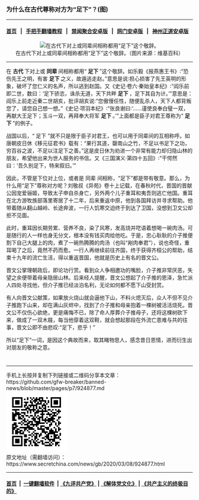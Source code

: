 ### 为什么在古代尊称对方为“足下”？(图)
------------------------

#### [首页](https://github.com/gfw-breaker/banned-news/blob/master/README.md) &nbsp;&nbsp;|&nbsp;&nbsp; [手把手翻墙教程](https://github.com/gfw-breaker/guides/wiki) &nbsp;&nbsp;|&nbsp;&nbsp; [禁闻聚合安卓版](https://github.com/gfw-breaker/bn-android) &nbsp;&nbsp;|&nbsp;&nbsp; [网门安卓版](https://github.com/oGate2/oGate) &nbsp;&nbsp;|&nbsp;&nbsp; [神州正道安卓版](https://github.com/SzzdOgate/update) 



<div class="article_right" style="fone-color:#000">
 <p style="text-align:center">
  <img alt="在古代下对上或同辈间相称都用“足下”这个敬辞。" src="http://img2.secretchina.com/pic/2018/10-30/p2293184a446436574-ss.jpg" style="height:338px; width:600px"/>
  <br>
   在古代下对上或同辈间相称都用“足下”这个敬辞。（图片来源：维基百科）
   <span id="hideid" name="hideid" style="color:red;display:none;">
    <span href="https://www.secretchina.com">
    </span>
   </span>
  </br>
 </p>
 <div id="txt-mid1-t21-2017">
  

---


  </div>
 </div>
 <p>
  在
  <strong>
   <span href="https://www.secretchina.com/news/gb/tag/古代" target="_blank">
    古代
   </span>
  </strong>
  下对上或
  <strong>
   同辈
  </strong>
  间相称都用“
  <strong>
   足下
  </strong>
  ”这个敬辞。如乐毅《报燕惠王书》∶“恐伤先王之明，有害
  <strong>
   足下
  </strong>
  之义，故遁逃走赵。”意思是说∶担心损害了先王英明的形象，破坏了您仁义的名声，所以逃到赵国。又《史记‧卷六‧秦始皇本纪》∶“阎乐前即二世，数曰：‘足下骄恣，诛杀无道，天下共畔
  <strong>
   足下
  </strong>
  ，足下其自为计。’”意思是：阎乐上前走近秦二世胡亥，批评胡亥说∶“您傲慢任性，随便乱杀人，天下人都背叛您了，请您自己想一想。”《史记‧项羽本纪》∶“张良谢曰∶‘……谨使良奉白璧一双，再献大王足下；玉斗一双，再拜奉大将军
  <strong>
   足下
  </strong>
  。’”上面都是臣子对君王尊称为“
  <strong>
   足下
  </strong>
  ”的例子。
  <span id="hideid" name="hideid" style="color:red;display:none;">
   <span href="https://www.secretchina.com">
   </span>
  </span>
 </p>
 <p>
  战国以后，“
  <span href="https://www.secretchina.com/news/gb/tag/足下" target="_blank">
   足下
  </span>
  ”就不只是限于臣子对君王，也可以用于同辈间的互相称呼。如唐朝皮日休《移元征君书》载有：“果行其道，罄南山之竹，不足以书足下之功，穷百谷之波，不足以注足下之善。”这是皮日休为劝进一个非常有能力却归隐山林的朋友，希望他出来为世人服务的书信。又《三国演义‧第四十五回》∶“干愕然曰：‘吾久别足下，特来叙旧。’”
 </p>
 <p>
  因此，不管是下位对上位，或者是
  <span href="https://www.secretchina.com/news/gb/tag/同辈" target="_blank">
   同辈
  </span>
  间相称，“足下”都是带有敬意。那么，为什么用“足下”尊称对方呢？刘敬叔《异苑》卷十上记载，在春秋时代，晋国的晋献公因宠爱骊姬，导致太子申自杀身亡，另外两个儿子重耳和夷吾则逃亡他国。重耳在北方游牧族部落里寄居了十二年，后来重返中原，他到各国拜访并寻求帮助。他带着随从翻山越岭、长途奔波，一行人饥寒交迫终于到达了卫国，没想到卫文公却拒不见面。
 </p>
 <p>
  此时，重耳因长期劳累、营养不良，染了风寒，发高烧并呓语着想喝一碗肉汤。可是随行的人一样也身无分文，根本没有钱买肉给他吃。于是，忠心耿耿的介子推便割下自己大腿上的肉，煮了一碗热腾腾的肉汤（也叫“剐肉奉君”），说也奇怪，重耳喝了之后，竟然不药而愈。一行人再继续前往齐国，终于获得齐桓公的帮助，结束十九年的流亡生活，得以重返晋国，他就是历史上有名的晋文公。
 </p>
 <p>
  晋文公掌理朝政后，即论功行赏。看到众人争相邀功的嘴脸，介子推非常厌恶，失望之余便带着母亲隐居山林。后来经人提醒，晋文公想起了介子推的恩泽，急忙派人四处寻找他，但介子推已经淡泊名利，无论如何都不愿下山受封赏。
 </p>
 <p>
  有人向晋文公献策，如果放火烧山就会逼他下山，不料火熄灭后，众人不但不见介子推跑下山来，却在满山灰烬中，找到了介子推和母亲抱着一棵树被活活烧死。晋文公不仅伤心欲绝，更是痛悔不已，除了命人厚葬介子推母子，还将这棵树砍下来，做成了一双木屐，每当他穿着这双鞋，就会想起那段在外流亡患难与共的往事，晋文公即不由悲叹∶“足下，悲乎！”
 </p>
 <p>
  所以“足下”一词，是因这个典故而来，取其睹物思人，感念昔日恩情，进而衍生出对朋友的敬称之意。
  <center>
   <div>
    <div id="txt-mid2-t22-2017" style="display: block;  max-height: 351px;  overflow: hidden;">
     <div id="SC-21xxx">
     </div>
     <ins class="adsbygoogle" data-ad-client="ca-pub-1276641434651360" data-ad-format="auto" data-ad-slot="4301710469" data-full-width-responsive="true" style="display:block">
     </ins>
    </div>
   </div>
  </center>
  <div style="padding-top:12px;">
  </div>
 </p>
</div>

<hr/>
手机上长按并复制下列链接或二维码分享本文章：<br/>
https://github.com/gfw-breaker/banned-news/blob/master/pages/p7/924877.md <br/>
<a href='https://github.com/gfw-breaker/banned-news/blob/master/pages/p7/924877.md'><img src='https://github.com/gfw-breaker/banned-news/blob/master/pages/p7/924877.md.png'/></a> <br/>
原文地址（需翻墙访问）：https://www.secretchina.com/news/gb/2020/03/08/924877.html


------------------------
#### [首页](https://github.com/gfw-breaker/banned-news/blob/master/README.md) &nbsp;|&nbsp; [一键翻墙软件](https://github.com/gfw-breaker/nogfw/blob/master/README.md) &nbsp;| [《九评共产党》](https://github.com/gfw-breaker/9ping.md/blob/master/README.md#九评之一评共产党是什么) | [《解体党文化》](https://github.com/gfw-breaker/jtdwh.md/blob/master/README.md) | [《共产主义的终极目的》](https://github.com/gfw-breaker/gczydzjmd.md/blob/master/README.md)


<img src='http://gfw-breaker.win/banned-news/pages/p7/924877.md' width='0px' height='0px'/>